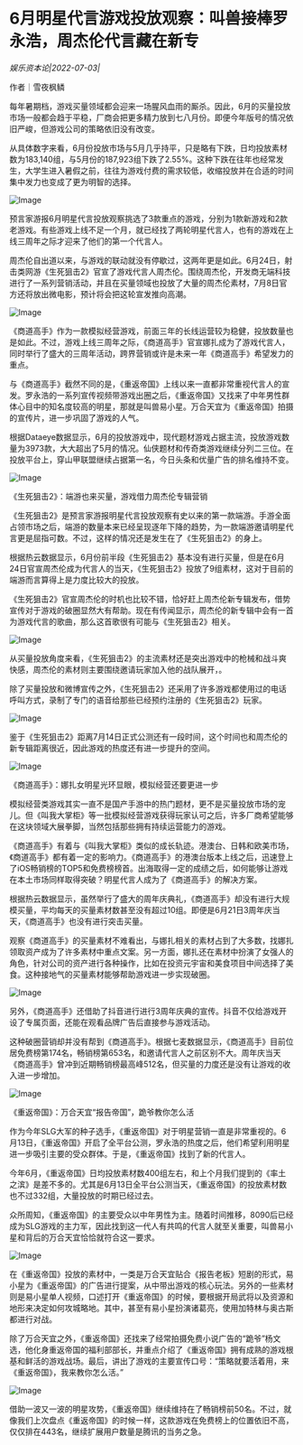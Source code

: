 # 6月明星代言游戏投放观察：叫兽接棒罗永浩，周杰伦代言藏在新专

*娱乐资本论|2022-07-03|*

作者｜雪夜枫鳞

每年暑期档，游戏买量领域都会迎来一场腥风血雨的厮杀。因此，6月的买量投放市场一般都会趋于平稳，厂商会把更多精力放到七八月份。即便今年版号的情况依旧严峻，但游戏公司的策略依旧没有改变。

从具体数字来看，6月份投放市场与5月几乎持平，只是略有下跌，日均投放素材数为183,140组，与5月份的187,923组下跌了2.55%。这种下跌在往年也经常发生，大学生进入暑假之前，往往为游戏付费的需求较低，收缩投放并在合适的时间集中发力也变成了更为明智的选择。

![Image](https://p6.toutiaoimg.com/origin/tos-cn-i-qvj2lq49k0/db5f6de4f8b9458f8675552a2f46299e?from=pc)

预言家游报6月明星代言投放观察挑选了3款重点的游戏，分别为1款新游戏和2款老游戏。有些游戏上线不足一个月，就已经找了两轮明星代言人，也有的游戏在上线三周年之际才迎来了他们的第一个代言人。

周杰伦自出道以来，与游戏的联动就没有停歇过，这两年更是如此。6月24日，射击类网游《生死狙击2》官宣了游戏代言人周杰伦。围绕周杰伦，开发商无端科技进行了一系列营销活动，并且在买量领域也投放了大量的周杰伦素材，7月8日官方还将放出微电影，预计将会把这轮宣发推向高潮。

![Image](https://p6.toutiaoimg.com/origin/tos-cn-i-qvj2lq49k0/9a5d1d7bec374ddbb3256312e8ba4f3e?from=pc)

《商道高手》作为一款模拟经营游戏，前面三年的长线运营较为稳健，投放数量也是如此。不过，游戏上线三周年之际，《商道高手》官宣娜扎成为了游戏代言人，同时举行了盛大的三周年活动，跨界营销或许是未来一年《商道高手》希望发力的重点。

与《商道高手》截然不同的是，《重返帝国》上线以来一直都非常重视代言人的宣发。罗永浩的一系列宣传视频带游戏出圈之后，《重返帝国》又找来了中年男性群体心目中的知名度较高的明星，那就是叫兽易小星。万合天宜为《重返帝国》拍摄的宣传片，进一步巩固了游戏的人气。

根据Dataeye数据显示，6月的投放游戏中，现代题材游戏占据主流，投放游戏数量为3973款，大大超出了5月的情况。仙侠题材和传奇类游戏继续分列二三位。在投放平台上，穿山甲联盟继续占据第一名，今日头条和优量广告的排名维持不变。

![Image](https://p6.toutiaoimg.com/origin/tos-cn-i-qvj2lq49k0/94d3150bfb4c4e16ac56f58eb3bd74f8?from=pc)

《生死狙击2》：端游也来买量，游戏借力周杰伦专辑营销

《生死狙击2》是预言家游报明星代言投放观察有史以来的第一款端游。手游全面占领市场之后，端游的数量本来已经呈现逐年下降的趋势，为一款端游邀请明星代言更是屈指可数。不过，这样的情况还是发生在了《生死狙击2》的身上。

根据热云数据显示，6月份前半段《生死狙击2》基本没有进行买量，但是在6月24日官宣周杰伦成为代言人的当天，《生死狙击2》投放了9组素材，这对于目前的端游而言算得上是力度比较大的投放。

《生死狙击2》官宣周杰伦的时机也比较不错，恰好赶上周杰伦新专辑发布，借势宣传对于游戏的破圈显然大有帮助。现在有传闻显示，周杰伦的新专辑中会有一首为游戏代言的歌曲，那么这首歌很有可能与《生死狙击2》相关。

![Image](https://p6.toutiaoimg.com/origin/tos-cn-i-qvj2lq49k0/85974bbb4f884d7ba377f8c013bc3c65?from=pc)

从买量投放角度来看，《生死狙击2》的主流素材还是突出游戏中的枪械和战斗爽快感，周杰伦的素材则主要围绕邀请玩家加入他的战队展开，。

除了买量投放和微博宣传之外，《生死狙击2》还采用了许多游戏都使用过的电话呼叫方式，录制了专门的语音给那些已经预约注册的《生死狙击2》玩家。

![Image](https://p6.toutiaoimg.com/origin/tos-cn-i-qvj2lq49k0/a2753a1d86ad4d18b160d6e9fbd6366c?from=pc)

鉴于《生死狙击2》距离7月14日正式公测还有一段时间，这个时间也和周杰伦的新专辑距离很近，因此游戏的热度还有进一步提升的空间。

![Image](https://p6.toutiaoimg.com/origin/tos-cn-i-qvj2lq49k0/8d1f50da53ed4c1eb2b69c4b95409015?from=pc)

《商道高手》：娜扎女明星光环显眼，模拟经营还要更进一步

模拟经营类游戏其实一直不是国产手游中的热门题材，更不是买量投放市场的宠儿。但《叫我大掌柜》等一批模拟经营游戏获得玩家认可之后，许多厂商希望能够在这块领域大展拳脚，当然包括那些拥有持续运营能力的游戏。

《商道高手》有着与《叫我大掌柜》类似的成长轨迹。港澳台、日韩和欧美市场，《商道高手》都有着一定的影响力。《商道高手》的港澳台版本上线之后，迅速登上了iOS畅销榜的TOP5和免费榜榜首。出海取得一定的成绩之后，如何能够让游戏在本土市场同样取得突破？明星代言人成为了《商道高手》的解决方案。

根据热云数据显示，虽然举行了盛大的周年庆典礼，《商道高手》却没有进行大规模买量，平均每天的买量素材数甚至没有超过10组。即便是6月21日3周年庆当天，《商道高手》也没有进行突击买量。

观察《商道高手》的买量素材不难看出，与娜扎相关的素材占到了大多数，找娜扎领取资产成为了许多素材中重点文案。另一方面，娜扎还在素材中扮演了女强人的角色，针对公司的资产进行各种操作，比如在投资元宇宙和美食项目中间选择了美食。这种接地气的买量素材能够帮助游戏进一步实现破圈。

![Image](https://p6.toutiaoimg.com/origin/tos-cn-i-qvj2lq49k0/c48619d25a654f38bc8c2ff00557d3a6?from=pc)

另外，《商道高手》还借助了抖音进行进行3周年庆典的宣传。抖音不仅给游戏开设了专属页面，还能在观看品牌广告后直接参与游戏活动。

这种破圈营销却并没有帮到《商道高手》。根据七麦数据显示，《商道高手》目前位居免费榜第174名，畅销榜第653名，和邀请代言人之前区别不大。周年庆当天《商道高手》曾冲到近期畅销榜最高峰512名，但买量的力度还是没有让游戏的收入进一步增加。

![Image](https://p6.toutiaoimg.com/origin/tos-cn-i-qvj2lq49k0/51923948420b4d7c9f832a40ff6cd953?from=pc)

《重返帝国》：万合天宜“报告帝国”，跪爷教你怎么活

作为今年SLG大军的种子选手，《重返帝国》对于明星营销一直是非常重视的。6月13日，《重返帝国》开启了全平台公测，罗永浩的热度之后，他们希望利用明星进一步吸引主要的受众群体。于是，《重返帝国》找到了新的代言人。

今年6月，《重返帝国》日均投放素材数400组左右，和上个月我们提到的《率土之滨》是差不多的。尤其是6月13日全平台公测当天，《重返帝国》的投放素材数也不过332组，大量投放的时期已经过去。

众所周知，《重返帝国》的主要受众以中年男性为主。随着时间推移，8090后已经成为SLG游戏的主力军，因此找到这一代人有共鸣的代言人就至关重要，叫兽易小星和背后的万合天宜恰恰就符合这一要求。

![Image](https://p6.toutiaoimg.com/origin/tos-cn-i-qvj2lq49k0/496643e0bb224df39749552e3087903c?from=pc)

在《重返帝国》投放的素材中，一类是万合天宜贴合《报告老板》短剧的形式，易小星为《重返帝国》的广告进行提案，从中带出游戏的核心玩法。另外的一些素材则是易小星单人视频，口述打开《重返帝国》的时候，要根据开局武将以及资源和地形来决定如何攻城略地。其中，甚至有易小星扮演诸葛亮，使用加特林与奥古斯都进行对战。

除了万合天宜之外，《重返帝国》还找来了经常拍摄免费小说广告的“跪爷”杨文选，他化身重返帝国的福利部部长，并重点介绍了《重返帝国》拥有成熟的游戏根基和鲜活的游戏战场。最后，讲出了游戏的主要宣传口号：“策略就要活着用，来《重返帝国》，我来教你怎么活。”

![Image](https://p6.toutiaoimg.com/origin/tos-cn-i-qvj2lq49k0/66b315c5902f45748fbbb4d374123a60?from=pc)

借助一波又一波的明星攻势，《重返帝国》继续维持在了畅销榜前50名。不过，就像我们上次盘点《重返帝国》的时候一样，这款游戏在免费榜上的位置依旧不高，仅仅排在443名，继续扩展用户数量是腾讯的当务之急。

